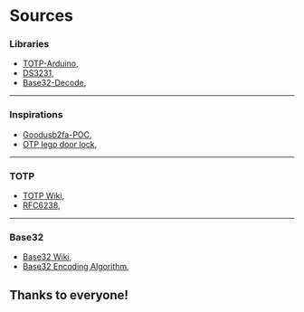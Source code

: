 # Sources

### Libraries
* [TOTP-Arduino](https://github.com/lucadentella/TOTP-Arduino),
* [DS3231](https://github.com/NorthernWidget/DS3231),
* [Base32-Decode](https://github.com/dirkx/Arduino-Base32-Decode),
---

### Inspirations
* [Goodusb2fa-POC](https://github.com/thisisjosh/Goodusb2fa-POC),
* [OTP lego door lock](http://www.lucadentella.it/en/2013/09/14/serratura-otp/),
---

### TOTP
* [TOTP Wiki](https://en.wikipedia.org/wiki/Time-based_one-time_password),
* [RFC6238](https://datatracker.ietf.org/doc/html/rfc6238),
---

### Base32
* [Base32 Wiki](https://en.wikipedia.org/wiki/Base32),
* [Base32 Encoding Algorithm](http://www.herongyang.com/Encoding/Base32-Encoding-Algorithm.html),

## Thanks to everyone!

